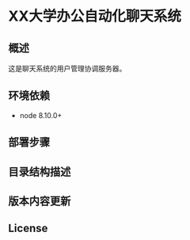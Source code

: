 
# XX大学办公自动化聊天系统

## 概述

这是聊天系统的用户管理协调服务器。

## 环境依赖

- node 8.10.0+

## 部署步骤

## 目录结构描述

## 版本内容更新

## License